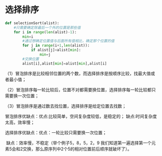 # 选择排序

```python
def selectionSort(alist):
    #只需要确定除最后一个外的位置是那些值
    for i in range(len(alist)-1):
        min=i
        #通过想确定位置值与后面所有值相比，确定那个位置的值
        for j in range(i+1,len(alist)):
            if alist[j]<alist[min]:
                min=j
        #交换位置
        alist[i],alist[min]=alist[min],alist[i]
```

（1）冒泡排序是比较相邻位置的两个数，而选择排序是按顺序比较，找最大值或者最小值；

（2）冒泡排序每一轮比较后，位置不对都需要换位置，选择排序每一轮比较都只需要换一次位置；

（3）冒泡排序是通过数去找位置，选择排序是给定位置去找数；

 冒泡排序优缺点：优点:比较简单，空间复杂度较低，是稳定的；
                              缺点:时间复杂度太高，效率慢；

选择排序优缺点：优点：一轮比较只需要换一次位置；

​                             缺点：效率慢，不稳定（举个例子5，8，5，2，9   我们知道第一遍选择第一个元素5会和2交换，那么原序列中2个5的相对位置前后顺序就破坏了）。